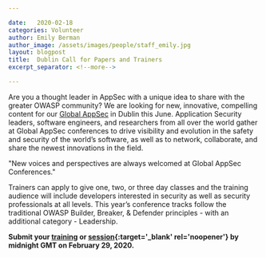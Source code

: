 ```yaml
---

date:   2020-02-18
categories: Volunteer
author: Emily Berman
author_image: /assets/images/people/staff_emily.jpg
layout: blogpost
title:  Dublin Call for Papers and Trainers
excerpt_separator: <!--more-->

---
```


Are you a thought leader in AppSec with a unique idea to share with the greater OWASP community? We are looking for new, innovative, compelling content for our [Global AppSec](https://dublin.globalappsec.org) in Dublin this June. Application Security leaders, software engineers, and researchers from all over the world gather at Global AppSec conferences to drive visibility and evolution in the safety and security of the world’s software, as well as to network, collaborate, and share the newest innovations in the field.<!--more-->

<p class="callout-mono right">"New voices and perspectives are always welcomed at Global AppSec Conferences."</p>

Trainers can apply to give one, two, or three day classes and the training audience will include developers interested in security as well as security professionals at all levels. This year’s conference tracks follow the traditional OWASP Builder, Breaker, & Defender principles - with an additional category - Leadership. 

**Submit your [training](https://dublin.globalappsec.org/program/call-for-trainings) or [session](https://dublin.globalappsec.org/program/call-for-papers){:target='_blank' rel='noopener'} by midnight GMT on February 29, 2020.**
